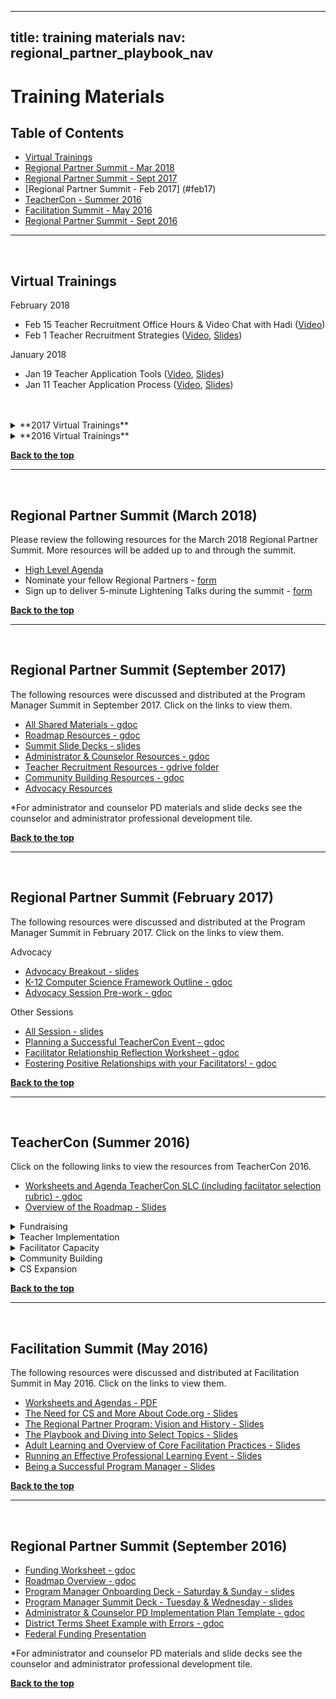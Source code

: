 <meta name="robots" content="noindex">

---
title: training materials
nav: regional_partner_playbook_nav
---

<a id="top"></a>
# Training Materials

## Table of Contents
- [Virtual Trainings](#virtual)
- [Regional Partner Summit - Mar 2018](#mar18)
- [Regional Partner Summit - Sept 2017](#sept17)
- [Regional Partner Summit - Feb 2017] (#feb17)
- [TeacherCon - Summer 2016](#teachercon16)
- [Facilitation Summit - May 2016](#fac16)
- [Regional Partner Summit - Sept 2016](#sept16)



________________
<a id="virtual"></a>
<br/>
## Virtual Trainings


February 2018

- Feb 15 Teacher Recruitment Office Hours & Video Chat with Hadi ([Video](https://zoom.us/recording/play/zhCfZbsJmnYHyNbLHu45FbO7Hb5Q5-frDAEMcU9xEc3mQMS91AGbXBzQW2C9RYKR))
- Feb 1 Teacher Recruitment Strategies ([Video](https://code.zoom.us/recording/play/1zNBEQIEdZz1mNF1ZB1dfMc712T8QZytT8S3-9HKcinn7aL8SHdwLLaE9Ufd2j0Q), [Slides](https://drive.google.com/drive/folders/1KZBZvHP9OwDm_4VqOp6v-i7ICvivnGzo))

January 2018

- Jan 19 Teacher Application Tools ([Video](https://code.zoom.us/recording/play/YTF54MqiBk6352GrU7mClLIeZ8eZ91P-tsrXw7yp1g2mafp4x1GEOIvPFBMbslmg), [Slides](https://drive.google.com/drive/folders/1KZBZvHP9OwDm_4VqOp6v-i7ICvivnGzo))
- Jan 11 Teacher Application Process ([Video](https://code.zoom.us/recording/play/aEKJINsQA4uXqKqUx_gmk3V6neP24RusyC_0Rd9W1pwlDnDy5KSz5g0v_vIfG5eM), [Slides](https://drive.google.com/drive/folders/1KZBZvHP9OwDm_4VqOp6v-i7ICvivnGzo))
<br/>
<br/>

 <details>
    <summary>**2017 Virtual Trainings**</summary>
    <p>

December 2017  

  - Dec 12 TEALS & the CS Principles Classroom ([Video](https://code.zoom.us/recording/play/7YH4DmJAL5OutCqgRsE5-YORNg0RUP5Uu-c_KtcX0P-LS-ohu9wUfXJS-K_URZz6))

November 2017

  - Nov 1 (Group 3)  Facilitator Application Process Meeting ([Video] (https://code.zoom.us/recording/play/YZM2cTTmiqmj7j9Hbl4F01UOzb1SacQPAMeS6lT4dp8wRGkNmsDyTojAIPtuYtHg)
  - Nov 2 (Group 1 & 2)  Facilitator Application Process Meeting ([Video](https://code.zoom.us/recording/play/QmCDGnLI7rzNAfgh_S4UQAAEouzONxsxBr6bZG8GyAc9z5dXLA-rWbIm5rhZO3Jx))
  - Nov 6 (Group 1) Group 1 Partner Sustainability Planning & CS Fundamentals Program [Video](https://code.zoom.us/recording/play/GQyAdC4l3EvCTxJ0Vqmm8Ut3KzwdYw2H8pjbAU7DQRpUVatwh50iUciZJtJxfIQj?autoplay=true)
  - Nov 7 (Group 2 & 3) CS Fundamentals Program Meeting [Video](https://code.zoom.us/recording/play/1Wv_0js9OWADSq-Si10Ap5xxAHIRGsSiRAcZd-LpHYz1xgTIM7JjNX8_e1cDbfgL)
  - Nov 29 (Group 3) Facilitator Interview Process Virtual Meeting [Video](https://code.zoom.us/recording/play/1FfVGNpYtTgCJp6k7OoPwsNWThfsFJY0tKs1j6Dmkv0PJg3Uv7FeHk42C3Lr33bY)
  - Nov 30 (Group 1 & 2) Facilitator Interview Process Virtual Meeting [Video] (https://code.zoom.us/recording/play/526dKZPrGxY2Qt53dnzjwQ5ZZsymMl-E_FY9uA5Fee5_9omgEuADdaI0IY4hxDBd)

October 2017

  - October 19, 2017 Hour of Code Meeting ([Video](https://code.zoom.us/recording/play/wivm29HGNRKwHjj9lbija7G0Oo6HX_J4AvWh0kYMOt5MRlgct7P-_Nwp0ZC-fPkl))

September 2017

  - Sept 14 (Group 3) Welcome Webinar [Video](http://videos.code.org/plp/new-partner.mp4)

May 2017:

  - Annual Report Q&A [Video](http://videos.code.org/Annual_Report_Template_QandA.mp4)

April 2017:

  - Reviewing the CSP Local Leads Training [Video](http://videos.code.org/plp/Reviewing_the_CSP_Local_Leads_Training.mp4), [Slides](https://docs.google.com/presentation/d/1KlRbs_u-tZ3s0_vp61pvqPOi3HyxbNTBSmfJ4syqvaY/view#)

March 2017:

  - Guest Speaker Series: NCWIT [Video](http://videos.code.org/plp/NCWIT_March17.mp4), [Slides](https://docs.google.com/presentation/d/1nxC--kbLdFF41laOZqKFmKjMZmfsFUMAwf2VZkF59q4/edit)
  - CS Principles Webinar for Teachers [Video](http://videos.code.org/plp/3-28-2017_CSPrinciples_Webinar.mp4)

January 2017:                                            

  - How to Review Teacher Applications [Video](https://videos.code.org/teacher/Teacher+Application+Review+Process.mp4), [Slides](https://docs.google.com/presentation/d/11bDnl_ekOspmJ4cVhShvoRQ3k0GVq0DeSWpRPx56CJg/edit?usp=sharing)
  - CSP Teacher Application Process for Local Workshops [Video](http://videos.code.org/cs-principles/CSP-teacher-application-process-for-local-workshops.mp4), [Slides](https://docs.google.com/presentation/d/1SHF7pfrJmFt53Cp6GRpvw6VIo93x4euT-InYWYfe8Q4/edit?usp=sharing)
  - Guest Speaker Series: TEALS [Video](http://videos.code.org/plp/Guest+Speaker_TEALS.mp4), [Slides](https://docs.google.com/presentation/d/1IgAynJuCVKy1EW5vZBpNvVn4xOIADDISNfg-LKLli5M/edit?usp=sharing)
<br/>
</p>
</details>

  <details>
    <summary>**2016 Virtual Trainings**</summary>
    <p>

  December 2016:

  - Teacher Application Process Overview [Video](https://videos.code.org/teacher/Teacher+Application+Process.mp4)
  - Teacher Application Process Overview [Slides](https://docs.google.com/presentation/d/1DC5Unjuy7p5K50MIJai5s-jnhexYFlIUZKkAGNqLLp4/edit?usp=sharing)

  November 2016:

  - Facilitator Selection Process [Video](http://videos.code.org/plp/facilitator-application-process.mp4)
  - Facilitator Selection Process [Slides](https://docs.google.com/presentation/d/12ZZ3hyVzjmhv3ymjrOKstbVptteAneMFOJkOog6jMD8/edit#slide=id.g18aec17c00_6_25)
  - How to Run a Virtual Administrator and Counselor PD [Video](http://videos.code.org/plp/admin-counselor-virtual-PD.mp4)
  - How to Run a Virtual Administrator and Counselor PD [Slides](https://www.dropbox.com/s/jo8r385x38bx8j6/Running%20a%20Virtual%20Training.pptx?dl=0)
  - K-12 CS Framework [Video](http://videos.code.org/plp/k12-cs-framework.mp4)

  October 2016:

  - Supplies for Counselor and Administrator PD - [Video](http://videos.code.org/plp/counselor_administrator_supplies.mp4)
  - Supplies for Counselor and Administrator PD - [Slides](https://docs.google.com/presentation/d/1RQeBL7rTcWnqzM48xNv8f1J3da5OVboekLJyw3_WeSk/edit#slide=id.gb846b8ce1_0_5)
  - Hour of Code - [Slides](https://docs.google.com/presentation/d/12NF2r50USaxA7gReTFvBTv-6ggJ0wQHmj8HMPHQ0lNA/edit#slide=id.g1817931dd1_0_0)
  - How to Use Slack - [Video](http://videos.code.org/plp/how-to-use-slack.mp4)
  - How to Use Slack - [Slides](https://docs.google.com/presentation/d/1Rjm0-xrzJUWZHXqwjUkk166P-PeuFKpe9EEQK3RmNJY/edit#slide=id.gb846b8ce1_0_5)
  - Overview of CS Discoveries - [Video](http://videos.code.org/plp/cs-discoveries-program-overview.mp4)
  - Overview of CS Discoveries - [Slides](https://docs.google.com/presentation/d/1MNqdPQK6hIHxIHav5BHgp8_SVCfWmAZwQXhi1Kl-laI/edit#slide=id.g13d52b2d7c_0_159)

  August 18, 2016:

  - August Office Hours - [Video](http://videos.code.org/plp/august-2016-office-hours.mp4)
  - August Office Hours - [Slides](https://docs.google.com/presentation/d/1CeK0psIdGuN_IePSXIcZLO4jCgIt60Qc07pA5scp9vs/edit#slide=id.g164738a879_0_0)

  July 7, 2016:

  - White House Fundraising Event - [Video](http://videos.code.org/plp/september-event-guidelines.mp4)<br/>
  - White House Fundraising Event - [Slides](https://docs.google.com/presentation/d/10gksywQToajBiQNLDE7Kx7TNBiP6Co4UhQhQDc39jJs/edit?usp=sharing)

  June 2016:

- June Office Hours - [Video](http://videos.code.org/plp/june-2016-monthly-call.mp4)
<br/>
</p>
</details>

[**Back to the top**](#top)
<br/>

________________
<a id="mar18"></a>
<br/>

## Regional Partner Summit (March 2018)
Please review the following resources for the March 2018 Regional Partner Summit.  More resources will be added up to and through the summit. 

- [High Level Agenda](https://docs.google.com/document/d/1FH4zGhL-zrP5dP6KyLspZ5xWWAV1-ApLxWGavyw0Z2U/edit)
- Nominate your fellow Regional Partners - [form](https://goo.gl/forms/LpvgerOhqNycItj23)
- Sign up to deliver 5-minute Lightening Talks during the summit - [form](https://goo.gl/forms/6dVAKAM9qtkVAm5G2)

[**Back to the top**](#top)
<br/>
________________
<a id="sep17"></a>
<br/>

## Regional Partner Summit (September 2017)
The following resources were discussed and distributed at the Program Manager Summit in September 2017. Click on the links to view them.

- [All Shared Materials - gdoc](https://docs.google.com/document/d/13dRhROZgL_tZBoKXUU9Swm4sh6nWDpGeSTl9E6QuxHo/edit#heading=h.c2i0yyvtpfgx)
- [Roadmap Resources - gdoc](https://docs.google.com/document/d/13dRhROZgL_tZBoKXUU9Swm4sh6nWDpGeSTl9E6QuxHo/edit#heading=h.riwa5i71x8ry)
- [Summit Slide Decks -  slides](https://drive.google.com/drive/folders/0B--JVbz2FK4mTzM4THVlMWJ5aVU)
- [Administrator & Counselor Resources - gdoc](https://docs.google.com/document/d/13dRhROZgL_tZBoKXUU9Swm4sh6nWDpGeSTl9E6QuxHo/edit#heading=h.uj2zfxbklfg1)
- [Teacher Recruitment Resources - gdrive folder](https://drive.google.com/drive/folders/0B8rnk5_Nm9aXaF8tNE1QbkN6NTQ)
- [Community Building Resources - gdoc](https://docs.google.com/document/d/1zdolbbIN8hQzfdivqHWTzNR-WdYQ8U3U19UTpYb20Wk/edit?ts=59c53f15)
- [Advocacy Resources](https://docs.google.com/document/d/13dRhROZgL_tZBoKXUU9Swm4sh6nWDpGeSTl9E6QuxHo/edit#heading=h.c2i0yyvtpfgx)

*For administrator and counselor PD materials and slide decks see the counselor and administrator professional development tile.

[**Back to the top**](#top)
<br/>
________________
<a id="feb17"></a>
<br/>

## Regional Partner Summit (February 2017)
The following resources were discussed and distributed at the Program Manager Summit in February 2017. Click on the links to view them.

Advocacy

- [Advocacy Breakout - slides](https://docs.google.com/a/code.org/presentation/d/19gWTMaYhO9f4PcaPXFS3G2S7CbT9o-874OLPHMHXwog/edit?usp=sharing)
- [K-12 Computer Science Framework Outline - gdoc](https://docs.google.com/document/d/1fYlxH7k9pVS5lFfr9c-eg23JALd5MzIlAMrhsuodV28/edit?usp=sharing)
- [Advocacy Session Pre-work - gdoc](https://docs.google.com/document/d/14B4-rsWAGq6YvriTIYKh9re1tr6TyUaGznLFcxeCev4/edit?usp=sharing)

Other Sessions

- [All Session - slides](https://docs.google.com/presentation/d/1LezR-Li5LRmwvFmz3-O_kinG8FTO5BBcfZ6Nd45kvdo/edit?usp=sharing)
- [Planning a Successful TeacherCon Event - gdoc](https://docs.google.com/document/d/1sQUwcJbAPNxnVdsrPoEdnRtTpJvckVtdTm1D5oqAoqo/edit?usp=sharing)
- [Facilitator Relationship Reflection Worksheet - gdoc](https://docs.google.com/document/d/1yYzXR0pvFfll62s6S6zvtF7ZZI5VF1aJranL8cVC73o/edit?usp=sharing)
- [Fostering Positive Relationships with your Facilitators! - gdoc](https://docs.google.com/document/d/14wOwufNtLnA2T83P-OjpCanHZi0act0VmypGo2ifHfc/edit?usp=sharing)

[**Back to the top**](#top)
<br/>
________________
<a id="teachercon16"></a>
<br/>
## TeacherCon (Summer 2016)
Click on the following links to view the resources from TeacherCon 2016.<br>

- [Worksheets and Agenda TeacherCon SLC (including faciitator selection rubric) - gdoc](https://docs.google.com/document/d/1qa_NKPiaGGCWfEexrwwk7GSO8vMQbyYGJE1lDmyt714/edit?usp=sharing)
- [Overview of the Roadmap - Slides](https://docs.google.com/presentation/d/1XzZm6Z10bHq2jtMrDyOzY0A21j8so0hLnyUcfPO6MZ8/edit?usp=sharing)<br/>

<details>
  <summary>Fundraising</summary>
  <p>

- [Exploring the Fundraising Playbook - Slides](https://docs.google.com/presentation/d/1QDzxylUW_Nbp0nzvnSsa8lSVI-63fFoCD0CMF48zpd8/edit?usp=sharing)
- [Fundraising Examples from the Field - CodeVA - Slides](https://docs.google.com/presentation/d/1k6c-v6HhexjJ5u0Rqknc3X1JrHK62Aqk_6kK33UFQ6c/edit?usp=sharing)
- [Fundraising Examples from the Field - SFAZ and GCU - Slides](https://docs.google.com/presentation/d/1iPT_iiAIFD1t73dcRFtuI-VIze7aYLXso563M8vLvxM/edit?usp=sharing)
- [Building Your Funding Roadmap - Slides](https://docs.google.com/presentation/d/10wfV9wzbO1TM_E80TKYNAE-hsTy_RmZavbDrica0KXE/edit?usp=sharing)
<br/>
</p>
</details>

<details>
  <summary>Teacher Implementation</summary>
  <p>

- [How to Keep Teachers Implementing - Broward - Slides](https://docs.google.com/presentation/d/1NuUhD0m0_dIaynB34ePqFJYZUf1t-b1C-wyMcAixsns/edit?usp=sharing)
- [Power of 21 Activity Responses from Atlanta - How can we keep teachers implementing? - gdoc](https://docs.google.com/document/d/1eE-zj_NDiIITbM1c4jElFo4_XV8EfI8lhQQH3a9KFiQ/edit?usp=sharing)
- [How to Keep Teachers Implementing - IDLA - Slides](https://docs.google.com/presentation/d/1f097R6E4Qsx_hycKWlbNvNXahDTOk0WD0-dsqQA-75w/edit?usp=sharing)
- [IDLA Exemplar - CS Pathways - PDF](https://drive.google.com/open?id=0B_RYFwL0skolbzR4NFFEWnpGMXNBd1Q3X2M4aDlMdUU0X0Rr)
- [IDLA Exemplar - What We've Accomplish - PDF](https://drive.google.com/file/d/0B_RYFwL0skoldmpFelpJcHo0RUJxcndzSUo5OXpKQWQ2NHR3/view?usp=sharing)
- [Building Your Teacher Implementation Roadmap - Slides](https://docs.google.com/presentation/d/1OrcEOWndHgfYlCItbfgDB4LILAmG8PT29fq0ARO-JgQ/edit?usp=sharing)
<br/>
</p>
</details>

<details>
  <summary>Facilitator Capacity</summary>
  <p>

- [How Code.org Works With Facilitators - Slides](https://docs.google.com/presentation/d/1mbFc3tnLzjTdQBgAokTtfuCGoe0zGGAiyWP6CsKsvbI/edit?usp=sharing)
- [Building Your Facilitator Capacity Roadmap - Slides](https://docs.google.com/presentation/d/1NfId_1wNwR7AnLbzG38saPbkBb5vwm1GPmBZ1HxIWzA/edit?usp=sharing)
<br/>
</p>
</details>

<details>
  <summary>Community Building</summary>
  <p>

- [Examples of Community Building - Code Interactive - Slides](https://docs.google.com/presentation/d/1XIb124xm3UX-NYwNnCiofpU_ZZCtsnHvvbL0IadJ4hM/edit?usp=sharing)
- [Examples of Community Building - 9 Dots, Nextech and RUSMP - Slides](https://docs.google.com/presentation/d/1YzXn87OOJbxOxamUZccubnMiT1vkwIrINGQ68bNhNN4/edit?usp=sharing)
- [Building your Community Roadmap - Slides](https://docs.google.com/presentation/d/1xfvG8scD4jVRlaNAcpOhctIAHra-9VctpyoLx9PbcKE/edit?usp=sharing)
<br/>
</p>
</details>

<details>
  <summary>CS Expansion</summary>
  <p>

- [Overview of how Code.org recruited districts - Slides](https://docs.google.com/presentation/d/1q7WUYBxrVEOd02r-1ybTsrcA7Tq2j4RtwH13Ej3rnIY/edit?usp=sharing)
- [Examples: Partnering with School Districts - Orlando Science Center - Slides](https://docs.google.com/presentation/d/1UgEjboAy_T0ajXcUmhW-BY-jtIDW1XsbScQN3xGWLJQ/edit?usp=sharing)
- [Example: Partnering with School Districts - Utah - Slides](https://docs.google.com/presentation/d/1jfFVYLy7oJoeCwhEmv86p5E9CoPmSb8FziwiE6lHZrw/edit?usp=sharing)
- [Building your CS Expansion Roadmap - Slides](https://docs.google.com/presentation/d/1HMLVhOU7R5B0M6w-xVA68g2isXo07PHuay6UnNsRT0M/edit?usp=sharing)
- [Administrator and Counselor PD Overview - Slides](https://docs.google.com/presentation/d/1rgA370lNX2L88S5sew5ZWThbBwXOlzSUVjb2Dcx-I84/edit?usp=sharing)
</p>
</details>

[**Back to the top**](#top)
<br/>

________________
<a id="fac16"></a>
<br/>

## Facilitation Summit (May 2016)
The following resources were discussed and distributed at Facilitation Summit in May 2016. Click on the links to view them.

- [Worksheets and Agendas - PDF](https://www.dropbox.com/s/vc587goy08xkdun/PLP%20Facilitation%20Summit%20Packet.pdf?dl=0)
- [The Need for CS and More About Code.org - Slides](https://docs.google.com/a/code.org/presentation/d/1v8gw4ooS3nH_e-eNnZqxnvQiopl0QJKRWdXhWoWzou4/edit?usp=sharing)<br/>
- [The Regional Partner Program: Vision and History - Slides](https://docs.google.com/a/code.org/presentation/d/14dSjRdXpYsWHL6YJAPFPbcp4VHnDIpGj8ICiZisYaJQ/edit?usp=sharing)<br/>
- [The Playbook and Diving into Select Topics - Slides](https://docs.google.com/a/code.org/presentation/d/1RNAyMXVJkg8Fov9j7P5Nv_uUyrM8tYWskdOEpo-HAAc/edit?usp=sharing)<br/>
- [Adult Learning and Overview of Core Facilitation Practices - Slides](https://docs.google.com/a/code.org/presentation/d/1Po-HfQyBISRv5RI5Yn57Xvc-RrWh5rbRi4RL1HbgthA/edit?usp=sharing)
- [Running an Effective Professional Learning Event - Slides](https://docs.google.com/a/code.org/presentation/d/148wkzac1rwnK-O6q3PqIYer87MjwlVHLDBENOdbfBmA/edit?usp=sharing)</br>
- [Being a Successful Program Manager - Slides](https://docs.google.com/a/code.org/presentation/d/1Q8m-DquU2ZtCpIFC4-Oxc1MrSViOvFq4quc9qeTYZGc/edit?usp=sharing)<br/>

[**Back to the top**](#top)
<br/>
________________
<a id="sept16"></a>
<br/>
## Regional Partner Summit (September 2016)
- [Funding Worksheet - gdoc](https://docs.google.com/document/d/1LnSNDbN44JuD6hXkaRnrDexQUQJiSJPI6f0Jg6JyeJc/edit)
- [Roadmap Overview - gdoc](https://docs.google.com/document/d/19Y3Fe_5ugdG62Ew_azv00ZbuWATD9JMLHUDDl55A4KY/edit)
- [Program Manager Onboarding Deck - Saturday & Sunday - slides](https://docs.google.com/presentation/d/1rV7Hg7iQy9okYgz3apl_KOQBLAO_EbllF0D1D0KLSj0/edit?usp=sharing)
- [Program Manager Summit Deck - Tuesday & Wednesday - slides](https://docs.google.com/presentation/d/1ZTxt18qi09BIqi6mO5QpIiHXllNL21t_8QNLDTYGXig/edit?usp=sharing)
- [Administrator & Counselor PD Implementation Plan Template - gdoc](https://docs.google.com/document/d/19dnV7dIDPp6354ynLFWZJy8H2vXiricFB_8LzTKQIg0/edit)
- [District Terms Sheet Example with Errors - gdoc](https://docs.google.com/document/d/1Gk3dpHgiH2D3tFS9nL-1k6ZwcfAfP6Op54shq-KWWBM/edit)
- [Federal Funding Presentation](https://docs.google.com/presentation/d/1vwYnMdc9pGWBZp6KBcObz7aq4rq6UBlP_TNlR8TIyyU/edit?usp=sharing)

*For administrator and counselor PD materials and slide decks see the counselor and administrator professional development tile.

[**Back to the top**](#top)
<br/>


